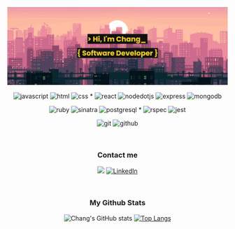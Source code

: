 <!-- ![html](https://img.shields.io/badge/HTML-orange?style=for-the-badge&logoColor=white&logo=html5)
![css](https://img.shields.io/badge/CSS-blue?style=for-the-badge&logoColor=white&logo=css3)
![javascript](https://img.shields.io/badge/JAVASCRIPT-yellow?style=for-the-badge&logoColor=white&logo=javascript)
![react](https://img.shields.io/badge/REACT-blue?style=for-the-badge&logoColor=white&logo=react)
![express](https://img.shields.io/badge/EXPRESS-000000?style=for-the-badge&logoColor=white&logo=express)
![mongodb](https://img.shields.io/badge/MONGODB-4EA94B?style=for-the-badge&logoColor=white&logo=mongodb)
![nodedotjs](https://img.shields.io/badge/NODE.JS-339933?style=for-the-badge&logoColor=white&logo=nodedotjs)
![ruby](https://img.shields.io/badge/RUBY-red?style=for-the-badge&logoColor=white&logo=ruby)
![sinatra](https://img.shields.io/badge/SINATRA-grey?style=for-the-badge&logoColor=white&logo=rubysinatra)
![postgresql](https://img.shields.io/badge/POSTGRESQL-blue?style=for-the-badge&logoColor=white&logo=postgresql) -->
<!-- <h3 align="left">Connect with me:</h3> -->


![banner](./images/banner_2.png)

<div align="center"> 
  
  ![javascript](https://img.shields.io/badge/JAVASCRIPT-323330?style=flat&logoColor=white&logo=javascript)
  ![html](https://img.shields.io/badge/HTML-E34F26?style=flat&logoColor=white&logo=html5)
  ![css](https://img.shields.io/badge/CSS-1572B6?style=flat&logoColor=white&logo=css3) *
  ![react](https://img.shields.io/badge/REACT-5ed3f3?style=flat&logoColor=white&logo=react)
  ![nodedotjs](https://img.shields.io/badge/NODE.JS-339933?style=flat&logoColor=white&logo=nodedotjs)
  ![express](https://img.shields.io/badge/EXPRESS-000000?style=flat&logoColor=white&logo=express)
  ![mongodb](https://img.shields.io/badge/MONGODB-4EA94B?style=flat&logoColor=white&logo=mongodb)
  
  ![ruby](https://img.shields.io/badge/RUBY-CC342D?style=flat&logoColor=white&logo=ruby)
  ![sinatra](https://img.shields.io/badge/SINATRA-000000?style=flat&logoColor=white&logo=rubysinatra)
  ![postgresql](https://img.shields.io/badge/POSTGRESQL-316192?style=flat&logoColor=white&logo=postgresql) * 
  ![rspec](https://img.shields.io/badge/RSPEC-fe405f?style=flat&logoColor=white&logo=rubygems)
  ![jest](https://img.shields.io/badge/JEST-C21325?style=flat&logoColor=white&logo=jest)
  
  ![git](https://img.shields.io/badge/GIT-F05032?style=flat&logoColor=white&logo=git)
  ![github](https://img.shields.io/badge/GITHUB-181717?style=flat&logoColor=white&logo=github)
  
  
<!--   ![javascript](https://img.shields.io/badge/JavaScript-323330?style=for-the-badge&logo=javascript&logoColor=F7DF1E)
  ![html](https://img.shields.io/badge/HTML5-E34F26?style=for-the-badge&logo=html5&logoColor=white)
  ![css](https://img.shields.io/badge/CSS3-1572B6?style=for-the-badge&logo=css3&logoColor=white) *
  ![react](https://img.shields.io/badge/React-20232A?style=for-the-badge&logo=react&logoColor=61DAFB)
  ![nodedotjs](https://img.shields.io/badge/Node.js-339933?style=for-the-badge&logo=nodedotjs&logoColor=white)
  ![express](https://img.shields.io/badge/Express-000000?style=for-the-badge&logo=express&logoColor=white)
  ![mongodb](https://img.shields.io/badge/MongoDB-4EA94B?style=for-the-badge&logo=mongodb&logoColor=white)
  
  ![ruby](https://img.shields.io/badge/Ruby-CC342D?style=for-the-badge&logo=ruby&logoColor=white)
  ![sinatra](https://img.shields.io/badge/Sinatra-000000?style=for-the-badge&logo=rubysinatra&logoColor=white)
  ![postgresql](https://img.shields.io/badge/PostgreSQL-316192?style=for-the-badge&logo=postgresql&logoColor=white) *
  ![rspec](https://img.shields.io/badge/Rspec-fe405f?style=for-the-badge&logo=rubygems&logoColor=white)
  ![jest](https://img.shields.io/badge/Jest-C21325?style=for-the-badge&logo=jest&logoColor=white)
  
  ![git](https://img.shields.io/badge/Git-F05032?style=for-the-badge&logo=git&logoColor=white)
  ![github](https://img.shields.io/badge/Github-181717?style=for-the-badge&logo=github&logoColor=white) -->


<!--   <img src="https://cdn.jsdelivr.net/gh/devicons/devicon/icons/react/react-original.svg" width="40" height="40" />
  <img src="https://cdn.jsdelivr.net/gh/devicons/devicon/icons/nodejs/nodejs-original.svg"  width="40" height="40"/>
  <img src="https://cdn.jsdelivr.net/gh/devicons/devicon/icons/mongodb/mongodb-original.svg" width="40" height="40" />
  <img src="https://avatars.githubusercontent.com/u/5658226?s=200&v=4" width="40" height="40" />
  <img src="https://cdn.jsdelivr.net/gh/devicons/devicon/icons/javascript/javascript-plain.svg" width="40" height="40" />
  <img src="https://cdn.jsdelivr.net/gh/devicons/devicon/icons/css3/css3-original.svg" width="40" height="40" />
  <img src="https://cdn.jsdelivr.net/gh/devicons/devicon/icons/html5/html5-original.svg"  width="40" height="40" />
  <img src="https://cdn.jsdelivr.net/gh/devicons/devicon/icons/ruby/ruby-plain.svg" width="40" height="40" />
  <img src="https://cdn.jsdelivr.net/gh/devicons/devicon/icons/postgresql/postgresql-original.svg" width="40" height="40" /> -->
  
</div>

<br/>

<h3 align="center">Contact me</h3>

<div align="center">

  <a href='mailto:huynhchang.one@gmail.com' target="_blank" ><img src="https://img.shields.io/badge/Gmail-red?style=flat&logoColor=white&logo=gmail"/></a>
  [<img src="https://img.shields.io/badge/linkedin-blue?style=flat&logoColor=white&logo=linkedin" alt="LinkedIn" />](https://www.linkedin.com/in/chang-huynh-8950811b9/)

</div>

<br/>

<h3 align="center">My Github Stats</h3>

<div align="center">

![Chang's GitHub stats](https://github-readme-stats-two-chi-96.vercel.app/api?username=ChangWynn&hide=stars&show_icons=true&theme=slateorange)
[![Top Langs](https://github-readme-stats-two-chi-96.vercel.app/api/top-langs/?username=ChangWynn&size_weight=0.5&count_weight=0.5&theme=slateorange&layout=compact)](https://github.com/ChangWynn/github-readme-stats)

</div>

<!--
**ChangWynn/ChangWynn** is a ✨ _special_ ✨ repository because its `README.md` (this file) appears on your GitHub profile.

Here are some ideas to get you started:

- 🔭 I’m currently working on ...
- 🌱 I’m currently learning ...
- 👯 I’m looking to collaborate on ...
- 🤔 I’m looking for help with ...
- 💬 Ask me about ...
- 📫 How to reach me: ...
- 😄 Pronouns: ...
- ⚡ Fun fact: ...
-->
